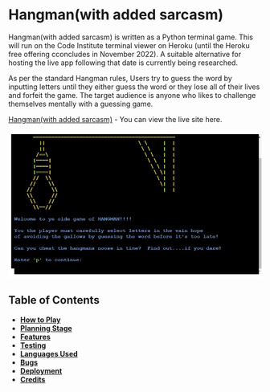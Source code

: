# **Hangman(with added sarcasm)**
Hangman(with added sarcasm) is written as a Python terminal game. This will run on the Code Institute terminal viewer on Heroku (until the Heroku free offering cconcludes in November 2022). A suitable alternative for hosting the live app following that date is currently being researched.

As per the standard Hangman rules, Users try to guess the word by inputting letters until they either guess the word or they lose all of their lives and forfeit the game. The target audience is anyone who likes to challenge themselves mentally with a guessing game. 

[Hangman(with added sarcasm)](https://hangman-pproj3.herokuapp.com/) - You can view the live site here. 

![Game-Page](images/home_page.jpg) 

## **Table of Contents**
 * [**How to Play**](#how-to-play)
 * [**Planning Stage**](#planning-stage)
 * [**Features**](#features)
 * [**Testing**](#testing)
 * [**Languages Used**](#languages)
 * [**Bugs**](#bugs)
 * [**Deployment**](#deployment)
 * [**Credits**](#credits)
